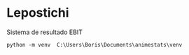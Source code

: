 # Lepostichi
 Sistema de resultado EBIT
 ```console
python -m venv  C:\Users\Boris\Documents\animestats\venv
```

